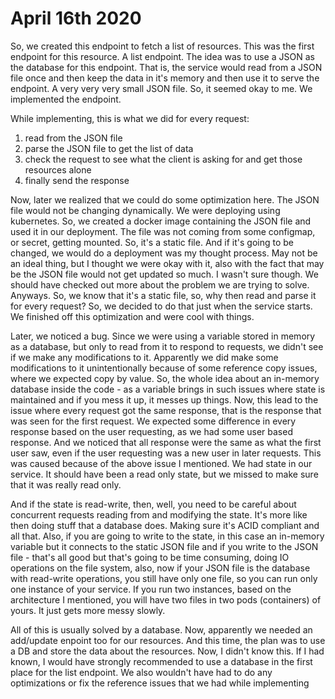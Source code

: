 # April 16th 2020

So, we created this endpoint to fetch
a list of resources. This was the first
endpoint for this resource. A list
endpoint. The idea was to use
a JSON as the database for this endpoint.
That is, the service would read from a
JSON file once and then keep the data in
it's memory and then use it to serve the
endpoint. A very very very small JSON file.
So, it seemed okay to me. We implemented the
endpoint. 

While implementing, this is what we did
for every request:
1. read from the JSON file
2. parse the JSON file to get the list
of data
3. check the request to see what the client
is asking for and get those resources alone
4. finally send the response

Now, later we realized that we could do
some optimization here. The JSON file would
not be changing dynamically. We were deploying
using kubernetes. So, we created a docker
image containing the JSON file and used it
in our deployment. The file was not coming 
from some configmap, or secret, getting
mounted. So, it's a static file. And if it's
going to be changed, we would do a deployment
was my thought process. May not be an ideal
thing, but I thought we were okay with it,
also with the fact that may be the JSON file
would not get updated so much. I wasn't sure
though. We should have checked out more
about the problem we are trying to solve.
Anyways. So, we know that it's a static file,
so, why then read and parse it for every
request? So, we decided to do that just when
the service starts. We finished off this
optimization and were cool with things.

Later, we noticed a bug. Since we were using
a variable stored in memory as a database, but
only to read from it to respond to requests,
we didn't see if we make any modifications
to it. Apparently we did make some 
modifications to it unintentionally because
of some reference copy issues, where we
expected copy by value. So, the whole idea
about an in-memory database inside the code -
as a variable brings in such issues where
state is maintained and if you mess it up, it
messes up things. Now, this lead to the issue
where every request got the same response, 
that is the response that was seen for the
first request. We expected some difference
in every response based on the user 
requesting, as we had some user based 
response. And we noticed that all response 
were the same as what the first user saw, even
if the user requesting was a new user in later
requests. This was caused because of the above
issue I mentioned. We had state in our 
service. It should have been a read only
state, but we missed to make sure that it
was really read only.

And if the state is read-write, then, well,
you need to be careful about concurrent
requests reading from and modifying the state.
It's more like then doing stuff that a 
database does. Making sure it's ACID compliant
and all that. Also, if you are going to
write to the state, in this case an in-memory
variable but it connects to the static JSON
file and if you write to the JSON file - 
that's all good but that's going to be
time consuming, doing IO operations on the
file system, also, now if your JSON file
is the database with read-write operations,
you still have only one file, so you can run
only one instance of your service. If you run
two instances, based on the architecture I
mentioned, you will have two files in two
pods (containers) of yours. It just gets more
messy slowly. 

All of this is usually solved by a database.
Now, apparently we needed an add/update
enpoint too for our resources. And this
time, the plan was to use a DB and store
the data about the resources. Now, I didn't
know this. If I had known, I would have 
strongly recommended to use a database in the
first place for the list endpoint. We also
wouldn't have had to do any optimizations
or fix the reference issues that we had
while implementing




